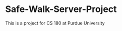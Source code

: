 Safe-Walk-Server-Project
========================

This is a project for CS 180 at Purdue University

